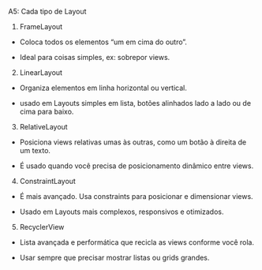 A5: Cada tipo de Layout

1. FrameLayout

- Coloca todos os elementos “um em cima do outro”.

- Ideal para coisas simples, ex: sobrepor views.

2. LinearLayout

- Organiza elementos em linha horizontal ou vertical.

- usado em Layouts simples em lista, botões alinhados lado a lado ou de cima para baixo.

3. RelativeLayout

- Posiciona views relativas umas às outras, como um botão à direita de um texto.

- É usado quando você precisa de posicionamento dinâmico entre views.

4. ConstraintLayout

- É mais avançado. Usa constraints para posicionar e dimensionar views.

- Usado em Layouts mais complexos, responsivos e otimizados.

5. RecyclerView

- Lista avançada e performática que recicla as views conforme você rola.

- Usar sempre que precisar mostrar listas ou grids grandes.
